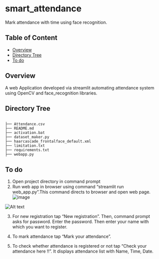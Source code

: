 ﻿# smart_attendance
Mark attendance with time using face recognition.



## Table of Content
  * [Overview](#overview)
  * [Directory Tree](#directory-tree)
  * [To do](#to-do)



## Overview
A web Application developed via streamlit automating attendance system using OpenCV and face_recognition libraries. 

## Directory Tree 
```

├── Attendance.csv
├── README.md
├── activation.bat
├── dataset_maker.py
├── haarcascade_frontalface_default.xml
├── limitation.txt
├── requirements.txt
├── webapp.py
```
## To do

1.	Open project directory in command prompt
2.	Run web app in browser using command “streamlit run web_app.py”.This command directs to browser and open web page.
![image](https://user-images.githubusercontent.com/105556144/170771477-448978e6-7e5d-4a10-b280-e09dff654a95.png)
<img src="[/path/to/img.jpg](https://user-images.githubusercontent.com/105556144/170771477-448978e6-7e5d-4a10-b280-e09dff654a95.png)" alt="Alt text" title="Optional title">

 

3.	For new registration tap “New registration”. Then, command prompt asks for password. Enter the password.
Then enter your name with which you want to register.

 

4.	To mark attendance tap “Mark your attendance”.
5.	To check whether attendance is registered or not tap “Check your attendance here !!”. It displays attendance list with Name, Time, Date.



 





 


